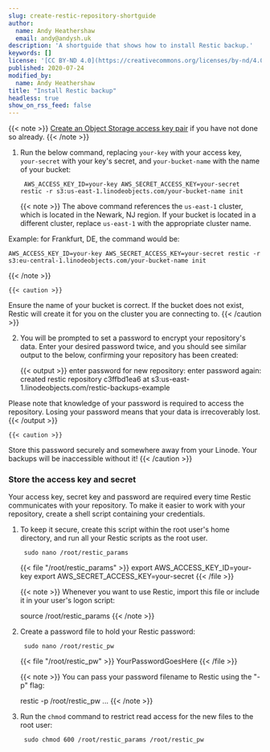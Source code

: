 ```yaml
---
slug: create-restic-repository-shortguide
author:
  name: Andy Heathershaw
  email: andy@andysh.uk
description: 'A shortguide that shows how to install Restic backup.'
keywords: []
license: '[CC BY-ND 4.0](https://creativecommons.org/licenses/by-nd/4.0)'
published: 2020-07-24
modified_by:
  name: Andy Heathershaw
title: "Install Restic backup"
headless: true
show_on_rss_feed: false
---
```


{{< note >}}
[Create an Object Storage access key pair](/docs/platform/object-storage/how-to-use-object-storage/#generate-a-key-pair) if you have not done so already.
{{< /note >}}

1. Run the below command, replacing `your-key` with your access key, `your-secret` with your key's secret, and `your-bucket-name` with the name of your bucket:

        AWS_ACCESS_KEY_ID=your-key AWS_SECRET_ACCESS_KEY=your-secret restic -r s3:us-east-1.linodeobjects.com/your-bucket-name init

    {{< note >}}
The above command references the `us-east-1` cluster, which is located in the Newark, NJ region. If your bucket is located in a different cluster, replace `us-east-1` with the appropriate cluster name.

Example: for Frankfurt, DE, the command would be:

    AWS_ACCESS_KEY_ID=your-key AWS_SECRET_ACCESS_KEY=your-secret restic -r s3:eu-central-1.linodeobjects.com/your-bucket-name init
{{< /note >}}

    {{< caution >}}
Ensure the name of your bucket is correct. If the bucket does not exist, Restic will create it for you on the cluster you are connecting to.
{{< /caution >}}

2. You will be prompted to set a password to encrypt your repository's data. Enter your desired password twice, and you should see similar output to the below, confirming your repository has been created:

    {{< output >}}
enter password for new repository:
enter password again:
created restic repository c3ffbd1ea6 at s3:us-east-1.linodeobjects.com/restic-backups-example

Please note that knowledge of your password is required to access
the repository. Losing your password means that your data is
irrecoverably lost.
{{< /output >}}

    {{< caution >}}
Store this password securely and somewhere away from your Linode. Your backups will be inaccessible without it!
{{< /caution >}}

### Store the access key and secret

Your access key, secret key and password are required every time Restic communicates with your repository. To make it easier to work with your repository, create a shell script containing your credentials.

1. To keep it secure, create this script within the root user's home directory, and run all your Restic scripts as the root user.

        sudo nano /root/restic_params

    {{< file "/root/restic_params" >}}
export AWS_ACCESS_KEY_ID=your-key
export AWS_SECRET_ACCESS_KEY=your-secret
{{< /file >}}

    {{< note >}}
Whenever you want to use Restic, import this file or include it in your user's logon script:

    source /root/restic_params
{{< /note >}}

1. Create a password file to hold your Restic password:

        sudo nano /root/restic_pw

    {{< file "/root/restic_pw" >}}
YourPasswordGoesHere
{{< /file >}}

    {{< note >}}
You can pass your password filename to Restic using the "-p" flag:

    restic -p /root/restic_pw ...
{{< /note >}}

1. Run the `chmod` command to restrict read access for the new files to the root user:

        sudo chmod 600 /root/restic_params /root/restic_pw